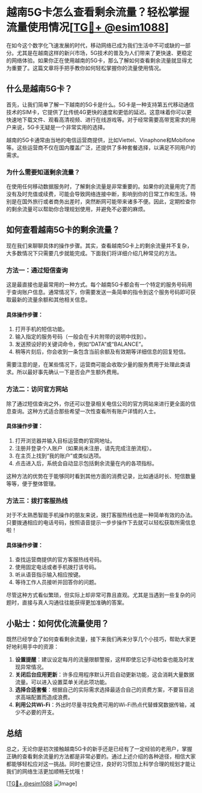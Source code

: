 # 越南5G卡怎么查看剩余流量？轻松掌握流量使用情况[[TG💪+ @esim1088](https://t.me/s/esim1088)]

在如今这个数字化飞速发展的时代，移动网络已成为我们生活中不可或缺的一部分。尤其是在越南这样的新兴市场，5G技术的普及为人们带来了更快速、更稳定的网络体验。如果你正在使用越南的5G卡，那么了解如何查看剩余流量就显得尤为重要了。这篇文章将手把手教你如何轻松掌握你的流量使用情况。

## 什么是越南5G卡？

首先，让我们简单了解一下越南的5G卡是什么。5G卡是一种支持第五代移动通信技术的SIM卡，它提供了比传统4G更快的速度和更低的延迟。这意味着你可以更快速地下载文件、观看高清视频、进行在线游戏等。对于经常需要高带宽需求的用户来说，5G卡无疑是一个非常实用的选择。

越南的5G卡通常由当地的电信运营商提供，比如Viettel、Vinaphone和Mobifone等。这些运营商不仅在国内覆盖广泛，还提供了多种套餐选择，以满足不同用户的需求。

### 为什么需要知道剩余流量？

在使用任何移动数据服务时，了解剩余流量是非常重要的。如果你的流量用完了而没有及时充值或续费，可能会导致网络连接中断，影响到你的日常工作和生活。特别是在国外旅行或者商务出差时，突然断网可能带来诸多不便。因此，定期检查你的剩余流量可以帮助你合理规划使用，并避免不必要的麻烦。

## 如何查看越南5G卡的剩余流量？

现在我们来聊聊具体的操作步骤。其实，查看越南5G卡上的剩余流量并不复杂，大多数情况下只需要几步就能完成。下面我们将详细介绍几种常见的方法。

### 方法一：通过短信查询

这是最直接也是最常用的一种方式。每个越南5G卡都会有一个特定的服务号码用于查询账户信息。通常情况下，你需要发送一条简单的指令到这个服务号码即可获取最新的流量余额和其他相关信息。

#### 具体操作步骤：
1. 打开手机的短信功能。
2. 输入指定的服务号码（一般会在卡片附带的说明中找到）。
3. 发送预设好的关键词命令，例如“DATA”或“BALANCE”。
4. 稍等片刻后，你会收到一条包含当前余额及有效期等详细信息的回复短信。

需要注意的是，在某些情况下，运营商可能会收取少量的服务费用于处理此类请求。所以最好事先确认一下是否会产生额外费用。

### 方法二：访问官方网站

除了通过短信查询之外，你还可以登录相关电信公司的官方网站来进行更全面的信息查询。这种方式适合那些希望一次性查看所有账户详情的人士。

#### 具体操作步骤：
1. 打开浏览器并输入目标运营商的官网地址。
2. 注册并登录个人账户（如果尚未注册，请先完成注册流程）。
3. 在主页上找到“我的账户”或类似选项。
4. 点击进入后，系统会自动显示包括剩余流量在内的各项指标。

这种方法的优势在于能够同时看到其他方面的消费记录，比如通话时长、短信数量等等，便于整体管理。

### 方法三：拨打客服热线

对于不太熟悉智能手机操作的朋友来说，拨打客服热线也是一种简单有效的办法。只要拨通相应的电话号码，按照语音提示一步步操作下去就可以轻松获取所需信息啦！

#### 具体操作步骤：
1. 查找运营商提供的官方客服热线号码。
2. 使用固定电话或者手机拨打该号码。
3. 听从语音指示输入相应按键。
4. 等待工作人员接听并回答你的问题。

尽管这种方式看似繁琐，但实际上却非常可靠且直观。尤其是当遇到一些复杂的问题时，直接与真人沟通往往能获得更加准确的答案。

## 小贴士：如何优化流量使用？

既然已经学会了如何查看剩余流量，接下来我们再来分享几个小技巧，帮助大家更好地利用手中的资源：

1. **设置提醒**：建议设定每月的流量限额警报，这样即使忘记手动检查也能及时发现异常情况。
2. **关闭后台应用更新**：许多应用程序默认开启自动更新功能，这会消耗大量数据流量。可以进入设置菜单关闭此项功能。
3. **选择合适套餐**：根据自己的实际需求选择最适合自己的资费方案，不要盲目追求高端配置而造成浪费。
4. **利用公共Wi-Fi**：外出时尽量寻找免费可用的Wi-Fi热点代替蜂窝数据传输，减少不必要的开支。

## 总结

总之，无论你是初次接触越南5G卡的新手还是已经有了一定经验的老用户，掌握正确的查看剩余流量的方法都是非常必要的。通过上述介绍的各种途径，相信大家都能够轻松应对这一挑战。同时也要记住，良好的习惯加上科学合理的规划才能让我们的网络生活更加顺畅无忧哦！

[[TG💪+ @esim1088](https://t.me/s/esim1088) ![Image](https://i.postimg.cc/4NQfJmqS/Snipaste-2025-05-13-00-14-12.png)]